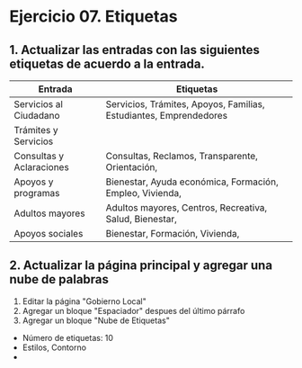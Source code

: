 

# Ejercicio 07. Etiquetas

## 1. Actualizar las entradas con las siguientes etiquetas de acuerdo a la entrada.

| Entrada | Etiquetas |
|--|--|
| Servicios al Ciudadano | Servicios, Trámites, Apoyos, Familias, Estudiantes, Emprendedores|
| Trámites y Servicios | 
| Consultas y Aclaraciones | Consultas, Reclamos, Transparente, Orientación, |
| Apoyos y programas | Bienestar, Ayuda económica, Formación, Empleo, Vivienda, | 
| Adultos mayores | Adultos mayores,  Centros, Recreativa, Salud, Bienestar, |
| Apoyos sociales | Bienestar, Formación, Vivienda,  |


## 2. Actualizar la página principal y agregar una nube de palabras
1. Editar la página "Gobierno Local"
2. Agregar un bloque "Espaciador" despues del último párrafo
3. Agregar un bloque "Nube de Etiquetas"
- Número de etiquetas: 10
- Estilos, Contorno
- 

<!--stackedit_data:
eyJoaXN0b3J5IjpbNzU3NzcxMTc2XX0=
-->